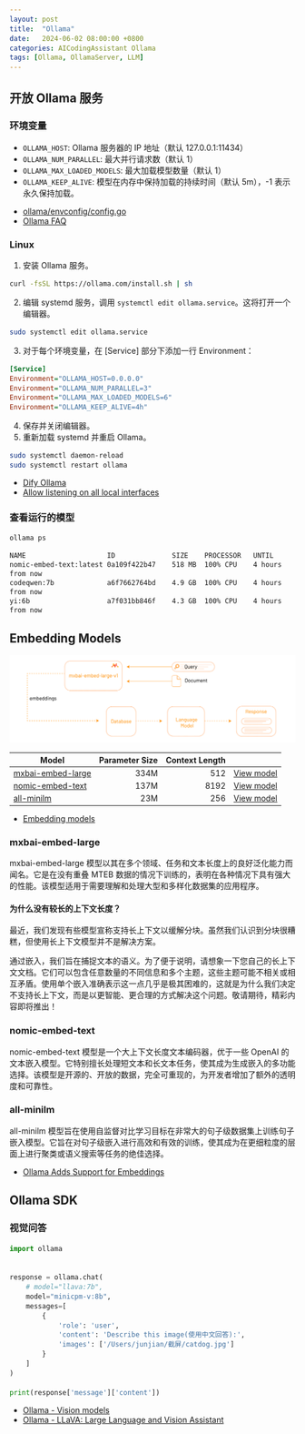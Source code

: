 ```yaml
---
layout: post
title:  "Ollama"
date:   2024-06-02 08:00:00 +0800
categories: AICodingAssistant Ollama
tags: [Ollama, OllamaServer, LLM]
---
```


## 开放 Ollama 服务

### 环境变量
- `OLLAMA_HOST`: Ollama 服务器的 IP 地址（默认 127.0.0.1:11434）
- `OLLAMA_NUM_PARALLEL`: 最大并行请求数（默认 1）
- `OLLAMA_MAX_LOADED_MODELS`: 最大加载模型数量（默认 1）
- `OLLAMA_KEEP_ALIVE`: 模型在内存中保持加载的持续时间（默认 5m），-1 表示永久保持加载。

* [ollama/envconfig/config.go](https://github.com/ollama/ollama/blob/main/envconfig/config.go)
* [Ollama FAQ](https://github.com/ollama/ollama/blob/main/docs/faq.md)

### Linux

1. 安装 Ollama 服务。
```bash
curl -fsSL https://ollama.com/install.sh | sh
```

2. 编辑 systemd 服务，调用 `systemctl edit ollama.service`。这将打开一个编辑器。
```bash
sudo systemctl edit ollama.service
```
3. 对于每个环境变量，在 [Service] 部分下添加一行 Environment：
```ini
[Service]
Environment="OLLAMA_HOST=0.0.0.0"
Environment="OLLAMA_NUM_PARALLEL=3"
Environment="OLLAMA_MAX_LOADED_MODELS=6"
Environment="OLLAMA_KEEP_ALIVE=4h"
```
4. 保存并关闭编辑器。
5. 重新加载 systemd 并重启 Ollama。
```bash
sudo systemctl daemon-reload
sudo systemctl restart ollama
```

- [Dify Ollama](https://docs.dify.ai/tutorials/model-configuration/ollama)
- [Allow listening on all local interfaces](https://github.com/ollama/ollama/issues/703)

### 查看运行的模型

```bash
ollama ps
```
```
NAME                   	ID          	SIZE  	PROCESSOR	UNTIL            
nomic-embed-text:latest	0a109f422b47	518 MB	100% CPU 	4 hours from now	
codeqwen:7b            	a6f7662764bd	4.9 GB	100% CPU 	4 hours from now	
yi:6b                  	a7f031bb846f	4.3 GB	100% CPU 	4 hours from now
```


## Embedding Models

![](/images/2024/Embedding/mxbai-embed-db.png)

| Model | Parameter Size | Context Length |       |
| ----- | -------------: | -------------: | :---: |
| [mxbai-embed-large](https://www.mixedbread.ai/blog/mxbai-embed-large-v1) | 334M |  512 | [View model](https://ollama.com/models/mxbai-embed-large) |
| [nomic-embed-text](https://blog.nomic.ai/posts/nomic-embed-text-v1)  | 137M | 8192 | [View model](https://ollama.com/models/nomic-embed-text) |
| [all-minilm](https://www.sbert.net/)        | 23M  | 256 | [View model](https://ollama.com/models/all-minilm) |

- [Embedding models](https://ollama.com/blog/embedding-models)

### mxbai-embed-large

mxbai-embed-large 模型以其在多个领域、任务和文本长度上的良好泛化能力而闻名。它是在没有重叠 MTEB 数据的情况下训练的，表明在各种情况下具有强大的性能。该模型适用于需要理解和处理大型和多样化数据集的应用程序。

#### 为什么没有较长的上下文长度？

最近，我们发现有些模型宣称支持长上下文以缓解分块。虽然我们认识到分块很糟糕，但使用长上下文模型并不是解决方案。

通过嵌入，我们旨在捕捉文本的语义。为了便于说明，请想象一下您自己的长上下文文档。它们可以包含任意数量的不同信息和多个主题，这些主题可能不相关或相互矛盾。使用单个嵌入准确表示这一点几乎是极其困难的，这就是为什么我们决定不支持长上下文，而是以更智能、更合理的方式解决这个问题。敬请期待，精彩内容即将推出！

### nomic-embed-text

nomic-embed-text 模型是一个大上下文长度文本编码器，优于一些 OpenAI 的文本嵌入模型。它特别擅长处理短文本和长文本任务，使其成为生成嵌入的多功能选择。该模型是开源的、开放的数据，完全可重现的，为开发者增加了额外的透明度和可靠性。

### all-minilm
all-minilm 模型旨在使用自监督对比学习目标在非常大的句子级数据集上训练句子嵌入模型。它旨在对句子级嵌入进行高效和有效的训练，使其成为在更细粒度的层面上进行聚类或语义搜索等任务的绝佳选择。

- [Ollama Adds Support for Embeddings](https://medium.com/@omargohan/ollama-adds-support-for-embeddings-d2646b9fc326)


## Ollama SDK
### 视觉问答
```python
import ollama


response = ollama.chat(
	# model="llava:7b",
	model="minicpm-v:8b",
	messages=[
		{
			'role': 'user',
			'content': 'Describe this image(使用中文回答):',
			'images': ['/Users/junjian/截屏/catdog.jpg']
		}
	]
)

print(response['message']['content'])
```
- [Ollama - Vision models](https://ollama.com/blog/vision-models)
- [Ollama - LLaVA: Large Language and Vision Assistant](https://ollama.com/library/llava)
